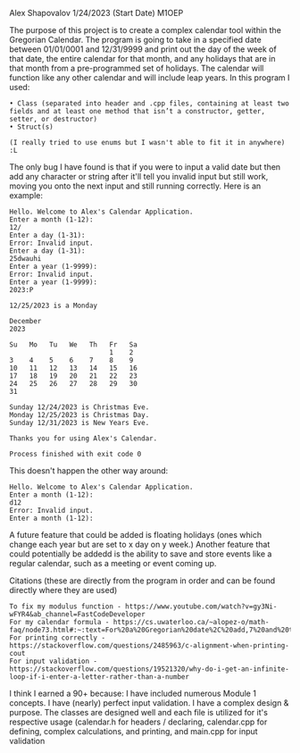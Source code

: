 Alex Shapovalov
1/24/2023 (Start Date)
M1OEP

The purpose of this project is to create a complex calendar tool within the Gregorian Calendar. The program is going to take in a specified date between 01/01/0001 and 12/31/9999 and print out the day of the week of that date, the entire calendar for that month, and any holidays that are in that month from a pre-programmed set of holidays. The calendar will function like any other calendar and will include leap years. In this program I used:

	
	• Class (separated into header and .cpp files, containing at least two fields and at least one method that isn’t a constructor, getter, setter, or destructor)
	• Struct(s)
	
	(I really tried to use enums but I wasn't able to fit it in anywhere) :L

The only bug I have found is that if you were to input a valid date but then add any character or string after it'll tell you invalid input but still work, moving you onto the next input and still running correctly. Here is an example:

	Hello. Welcome to Alex's Calendar Application.
	Enter a month (1-12):
	12/
	Enter a day (1-31):
	Error: Invalid input.
	Enter a day (1-31):
	25dwauhi
	Enter a year (1-9999):
	Error: Invalid input.
	Enter a year (1-9999):
	2023:P

	12/25/2023 is a Monday

	December
	2023

	Su   Mo   Tu   We   Th   Fr   Sa
	                         1    2
	3    4    5    6    7    8    9
	10   11   12   13   14   15   16
	17   18   19   20   21   22   23
	24   25   26   27   28   29   30
	31

	Sunday 12/24/2023 is Christmas Eve.
	Monday 12/25/2023 is Christmas Day.
	Sunday 12/31/2023 is New Years Eve.
	
	Thanks you for using Alex's Calendar.
	
	Process finished with exit code 0

This doesn't happen the other way around:

	Hello. Welcome to Alex's Calendar Application.
	Enter a month (1-12):
	d12
	Error: Invalid input.
	Enter a month (1-12):

A future feature that could be added is floating holidays (ones which change each year but are set to x day on y week.) Another feature that could potentially
be addedd is the ability to save and store events like a regular calendar, such as a meeting or event coming up.

Citations (these are directly from the program in order and can be found directly where they are used)
	
	To fix my modulus function - https://www.youtube.com/watch?v=gy3Ni-wFYR4&ab_channel=FastCodeDeveloper
	For my calendar formula - https://cs.uwaterloo.ca/~alopez-o/math-faq/node73.html#:~:text=For%20a%20Gregorian%20date%2C%20add,7%20and%20take%20the%20remainder
	For printing correctly - https://stackoverflow.com/questions/2485963/c-alignment-when-printing-cout
	For input validation - https://stackoverflow.com/questions/19521320/why-do-i-get-an-infinite-loop-if-i-enter-a-letter-rather-than-a-number

I think I earned a 90+ because: I have included numerous Module 1 concepts. I have (nearly) perfect input validation. I have a complex design & purpose. The classes are designed well and
each file is utilized for it's respective usage (calendar.h for headers / declaring, calendar.cpp for defining, complex calculations, and printing, and main.cpp for input validation
